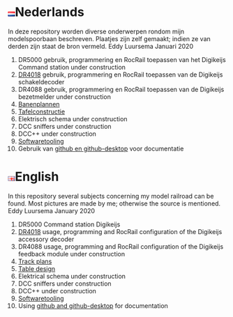 # ![Nederlandse vlag](./images/nl.gif)Nederlands

In deze repository worden diverse onderwerpen rondom mijn modelspoorbaan beschreven. Plaatjes zijn zelf gemaakt; indien ze van derden zijn staat de bron vermeld.
Eddy Luursema Januari 2020

1. DR5000 gebruik, programmering en RocRail toepassen van het Digikeijs Command station under construction
2. [DR4018](/DR4018/README.md) gebruik, programmering en RocRail toepassen van de Digikeijs schakeldecoder   
3. DR4088 gebruik, programmering en RocRail toepassen van de Digikeijs bezetmelder under construction
4. [Banenplannen](/Track/README.md)
5. [Tafelconstructie](/Table/README.md)
6. Elektrisch schema under construction
7. DCC sniffers under construction
8. DCC++ under construction
9. [Softwaretooling](./Softwaretooling.md)
10. Gebruik van [github en github-desktop](/Github/README.md) voor documentatie

# ![English flag](./images/gb.gif)English

In this repository several subjects concerning my model railroad can be found. Most pictures are made by me; otherwise the source is mentioned.
Eddy Luursema January 2020

1. DR5000 Command station Digikeijs
2. [DR4018](/DR4018/README.md) usage, programming and RocRail configuration of the Digikeijs accessory decoder   
3. DR4088 usage, programming and RocRail configuration of the Digikeijs feedback module under construction
4. [Track plans](/Track/README.md)
5. [Table design](/Table/README.md)
6. Elektrical schema under construction
7. DCC sniffers under construction
8. DCC++ under construction
9. [Softwaretooling](./Softwaretooling.md)
10. Using [github and github-desktop](/Github/README.md) for documentation
